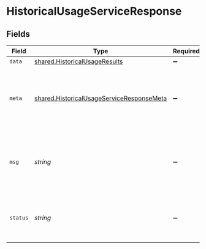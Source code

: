 # HistoricalUsageServiceResponse


## Fields

| Field                                                                                                  | Type                                                                                                   | Required                                                                                               | Description                                                                                            |
| ------------------------------------------------------------------------------------------------------ | ------------------------------------------------------------------------------------------------------ | ------------------------------------------------------------------------------------------------------ | ------------------------------------------------------------------------------------------------------ |
| `data`                                                                                                 | [shared.HistoricalUsageResults](../../models/shared/historicalusageresults.md)                         | :heavy_minus_sign:                                                                                     | N/A                                                                                                    |
| `meta`                                                                                                 | [shared.HistoricalUsageServiceResponseMeta](../../models/shared/historicalusageserviceresponsemeta.md) | :heavy_minus_sign:                                                                                     | Meta information about the scope of the query in a human readable format.                              |
| `msg`                                                                                                  | *string*                                                                                               | :heavy_minus_sign:                                                                                     | If the query was not successful, this will provide a string that explains why.                         |
| `status`                                                                                               | *string*                                                                                               | :heavy_minus_sign:                                                                                     | Whether or not we were able to successfully execute the query.                                         |